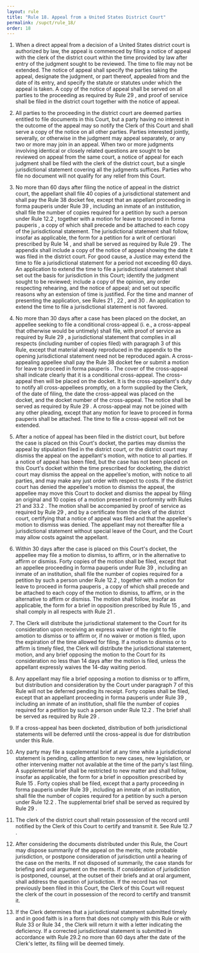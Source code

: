 ```yaml
---
layout: rule
title: "Rule 18. Appeal from a United States District Court"
permalink: /supct/rule_18/
order: 18
---
```


1. When a direct appeal from a decision of a United States district court is authorized by law, the appeal is commenced by filing a notice of appeal with the clerk of the district court within the time provided by law after entry of the judgment sought to be reviewed. The time to file may not be extended. The notice of appeal shall specify the parties taking the appeal, designate the judgment, or part thereof, appealed from and the date of its entry, and specify the statute or statutes under which the appeal is taken. A copy of the notice of appeal shall be served on all parties to the proceeding as required by Rule 29 , and proof of service shall be filed in the district court together with the notice of appeal.


2. All parties to the proceeding in the district court are deemed parties entitled to file documents in this Court, but a party having no interest in the outcome of the appeal may so notify the Clerk of this Court and shall serve a copy of the notice on all other parties. Parties interested jointly, severally, or otherwise in the judgment may appeal separately, or any two or more may join in an appeal. When two or more judgments involving identical or closely related questions are sought to be reviewed on appeal from the same court, a notice of appeal for each judgment shall be filed with the clerk of the district court, but a single jurisdictional statement covering all the judgments suffices. Parties who file no document will not qualify for any relief from this Court.


3. No more than 60 days after filing the notice of appeal in the district court, the appellant shall file 40 copies of a jurisdictional statement and shall pay the Rule 38 docket fee, except that an appellant proceeding in forma pauperis under Rule 39 , including an inmate of an institution, shall file the number of copies required for a petition by such a person under Rule 12.2 , together with a motion for leave to proceed in forma pauperis , a copy of which shall precede and be attached to each copy of the jurisdictional statement. The jurisdictional statement shall follow, insofar as applicable, the form for a petition for a writ of certiorari prescribed by Rule 14 , and shall be served as required by Rule 29 . The appendix shall include a copy of the notice of appeal showing the date it was filed in the district court. For good cause, a Justice may extend the time to file a jurisdictional statement for a period not exceeding 60 days. An application to extend the time to file a jurisdictional statement shall set out the basis for jurisdiction in this Court; identify the judgment sought to be reviewed; include a copy of the opinion, any order respecting rehearing, and the notice of appeal; and set out specific reasons why an extension of time is justified. For the time and manner of presenting the application, see Rules 21 , 22 , and 30 . An application to extend the time to file a jurisdictional statement is not favored.


4. No more than 30 days after a case has been placed on the docket, an appellee seeking to file a conditional cross-appeal (i. e., a cross-appeal that otherwise would be untimely) shall file, with proof of service as required by Rule 29 , a jurisdictional statement that complies in all respects (including number of copies filed) with paragraph 3 of this Rule, except that material already reproduced in the appendix to the opening jurisdictional statement need not be reproduced again. A cross-appealing appellee shall pay the Rule 38 docket fee or submit a motion for leave to proceed in forma pauperis . The cover of the cross-appeal shall indicate clearly that it is a conditional cross-appeal. The cross-appeal then will be placed on the docket. It is the cross-appellant's duty to notify all cross-appellees promptly, on a form supplied by the Clerk, of the date of filing, the date the cross-appeal was placed on the docket, and the docket number of the cross-appeal. The notice shall be served as required by Rule 29 . A cross-appeal may not be joined with any other pleading, except that any motion for leave to proceed in forma pauperis shall be attached. The time to file a cross-appeal will not be extended.


5. After a notice of appeal has been filed in the district court, but before the case is placed on this Court's docket, the parties may dismiss the appeal by stipulation filed in the district court, or the district court may dismiss the appeal on the appellant's motion, with notice to all parties. If a notice of appeal has been filed, but the case has not been placed on this Court's docket within the time prescribed for docketing, the district court may dismiss the appeal on the appellee's motion, with notice to all parties, and may make any just order with respect to costs. If the district court has denied the appellee's motion to dismiss the appeal, the appellee may move this Court to docket and dismiss the appeal by filing an original and 10 copies of a motion presented in conformity with Rules 21 and 33.2 . The motion shall be accompanied by proof of service as required by Rule 29 , and by a certificate from the clerk of the district court, certifying that a notice of appeal was filed and that the appellee's motion to dismiss was denied. The appellant may not thereafter file a jurisdictional statement without special leave of the Court, and the Court may allow costs against the appellant.


6. Within 30 days after the case is placed on this Court's docket, the appellee may file a motion to dismiss, to affirm, or in the alternative to affirm or dismiss. Forty copies of the motion shall be filed, except that an appellee proceeding in forma pauperis under Rule 39 , including an inmate of an institution, shall file the number of copies required for a petition by such a person under Rule 12.2 , together with a motion for leave to proceed in forma pauperis , a copy of which shall precede and be attached to each copy of the motion to dismiss, to affirm, or in the alternative to affirm or dismiss. The motion shall follow, insofar as applicable, the form for a brief in opposition prescribed by Rule 15 , and shall comply in all respects with Rule 21 .


7. The Clerk will distribute the jurisdictional statement to the Court for its consideration upon receiving an express waiver of the right to file amotion to dismiss or to affirm or, if no waiver or motion is filed, upon the expiration of the time allowed for filing. If a motion to dismiss or to affirm is timely filed, the Clerk will distribute the jurisdictional statement, motion, and any brief opposing the motion to the Court for its consideration no less than 14 days after the motion is filed, unless the appellant expressly waives the 14-day waiting period.


8. Any appellant may file a brief opposing a motion to dismiss or to affirm, but distribution and consideration by the Court under paragraph 7 of this Rule will not be deferred pending its receipt. Forty copies shall be filed, except that an appellant proceeding in forma pauperis under Rule 39 , including an inmate of an institution, shall file the number of copies required for a petition by such a person under Rule 12.2 . The brief shall be served as required by Rule 29 .


9. If a cross-appeal has been docketed, distribution of both jurisdictional statements will be deferred until the cross-appeal is due for distribution under this Rule.


10. Any party may file a supplemental brief at any time while a jurisdictional statement is pending, calling attention to new cases, new legislation, or other intervening matter not available at the time of the party's last filing. A supplemental brief shall be restricted to new matter and shall follow, insofar as applicable, the form for a brief in opposition prescribed by Rule 15 . Forty copies shall be filed, except that a party proceeding in forma pauperis under Rule 39 , including an inmate of an institution, shall file the number of copies required for a petition by such a person under Rule 12.2 . The supplemental brief shall be served as required by Rule 29 .


11. The clerk of the district court shall retain possession of the record until notified by the Clerk of this Court to certify and transmit it. See Rule 12.7 .


12. After considering the documents distributed under this Rule, the Court may dispose summarily of the appeal on the merits, note probable jurisdiction, or postpone consideration of jurisdiction until a hearing of the case on the merits. If not disposed of summarily, the case stands for briefing and oral argument on the merits. If consideration of jurisdiction is postponed, counsel, at the outset of their briefs and at oral argument, shall address the question of jurisdiction. If the record has not previously been filed in this Court, the Clerk of this Court will request the clerk of the court in possession of the record to certify and transmit it.


13. If the Clerk determines that a jurisdictional statement submitted timely and in good faith is in a form that does not comply with this Rule or with Rule 33 or Rule 34 , the Clerk will return it with a letter indicating the deficiency. If a corrected jurisdictional statement is submitted in accordance with Rule 29.2 no more than 60 days after the date of the Clerk's letter, its filing will be deemed timely.
